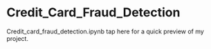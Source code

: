# Credit_Card_Fraud_Detection

Credit_card_fraud_detection.ipynb tap here for a quick preview of my project.
